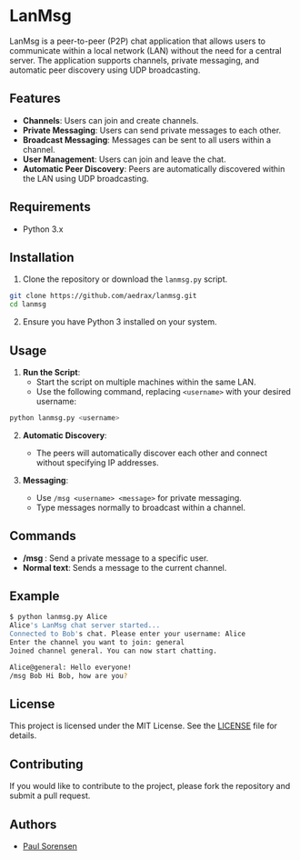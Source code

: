 # LanMsg

LanMsg is a peer-to-peer (P2P) chat application that allows users to communicate within a local network (LAN) without
the need for a central server. The application supports channels, private messaging, and automatic peer discovery using
UDP broadcasting.

## Features

- **Channels**: Users can join and create channels.
- **Private Messaging**: Users can send private messages to each other.
- **Broadcast Messaging**: Messages can be sent to all users within a channel.
- **User Management**: Users can join and leave the chat.
- **Automatic Peer Discovery**: Peers are automatically discovered within the LAN using UDP broadcasting.

## Requirements

- Python 3.x

## Installation

1. Clone the repository or download the `lanmsg.py` script.

```bash
git clone https://github.com/aedrax/lanmsg.git
cd lanmsg
```

2. Ensure you have Python 3 installed on your system.

## Usage

1. **Run the Script**:
   - Start the script on multiple machines within the same LAN.
   - Use the following command, replacing `<username>` with your desired username:

```bash
python lanmsg.py <username>
```

2. **Automatic Discovery**:
   - The peers will automatically discover each other and connect without specifying IP addresses.

3. **Messaging**:
   - Use `/msg <username> <message>` for private messaging.
   - Type messages normally to broadcast within a channel.

## Commands

- **/msg <username> <message>**: Send a private message to a specific user.
- **Normal text**: Sends a message to the current channel.

## Example

```bash
$ python lanmsg.py Alice
Alice's LanMsg chat server started...
Connected to Bob's chat. Please enter your username: Alice
Enter the channel you want to join: general
Joined channel general. You can now start chatting.

Alice@general: Hello everyone!
/msg Bob Hi Bob, how are you?
```

## License

This project is licensed under the MIT License. See the [LICENSE](LICENSE) file for details.

## Contributing

If you would like to contribute to the project, please fork the repository and submit a pull request.

## Authors

- [Paul Sorensen](https://github.com/aedrax)
